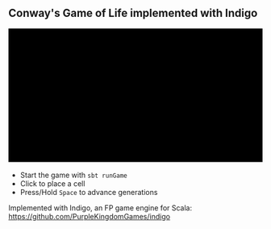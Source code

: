 ## Conway's Game of Life implemented with Indigo

![](life-demo.gif)

- Start the game with `sbt runGame`
- Click to place a cell 
- Press/Hold `Space` to advance generations 

Implemented with Indigo, an FP game engine for Scala: https://github.com/PurpleKingdomGames/indigo

